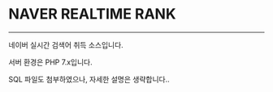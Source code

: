 # NAVER REALTIME RANK

*****

네이버 실시간 검색어 취득 소스입니다.

서버 환경은 PHP 7.x입니다.

SQL 파일도 첨부하였으나, 자세한 설명은 생략합니다..